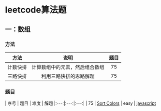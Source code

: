 # leetcode算法题

## 一：数组

### 方法
| 方法 | 说明 | 题目 |
|:---:|:---:|:---:|
| 计数快排 | 计算数组中的元素，然后组合数组 | 75 |
| 三路快排 | 利用三路快排的思路解题 | 75 |

### 题目
| 序号 | 题目 | 难度 | 解题
|:---:|:---:|:---:|
| 75 | [Sort Colors](https://leetcode.com/problems/sort-colors/) | easy | [javascript](sortColors.js)
